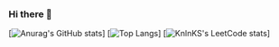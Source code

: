 ### Hi there 👋

[![Anurag's GitHub stats](https://github-readme-stats.vercel.app/api?username=LittleDevo4ka&show_icons=true&theme=radical&include_all_commits=true)]
[![Top Langs](https://github-readme-stats.vercel.app/api/top-langs/?username=LittleDevo4ka&layout=compact)]
[![KnlnKS's LeetCode stats](https://leetcode-stats-six.vercel.app/api?username=MrZooro)]


